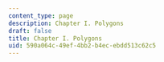 ```yaml
---
content_type: page
description: Chapter I. Polygons
draft: false
title: Chapter I. Polygons
uid: 590a064c-49ef-4bb2-b4ec-ebdd513c62c5
---
```

